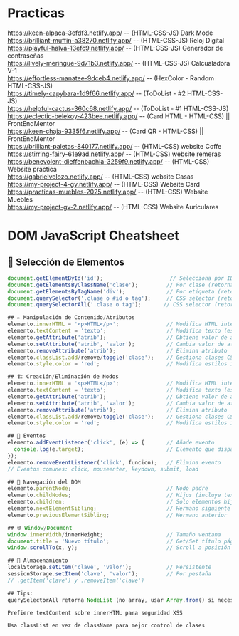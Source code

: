 
# Practicas  
https://keen-alpaca-3efdf3.netlify.app/              --            (HTML-CSS-JS) Dark Mode                   
https://brilliant-muffin-a38270.netlify.app/         --            (HTML-CSS-JS) Reloj Digital                 
https://playful-halva-13efc9.netlify.app/            --            (HTML-CSS-JS) Generador de contraseñas                                  
https://lively-meringue-9d71b3.netlify.app/          --            (HTML-CSS-JS) Calcualadora V-1          
https://effortless-manatee-9dceb4.netlify.app/       --            (HexColor - Random HTML-CSS-JS)                                                                         
https://timely-capybara-1d9f66.netlify.app/          --            (ToDoList - #2 HTML-CSS-JS)                          
https://helpful-cactus-360c68.netlify.app/           --            (ToDoList - #1 HTML-CSS-JS)                     
https://eclectic-belekoy-423bee.netlify.app/         --            (Card HTML - HTML-CSS) || FrontEndMentor                 
https://keen-chaja-9335f6.netlify.app/               --            (Card QR - HTML-CSS) || FrontEndMentor                     
https://brilliant-paletas-840177.netlify.app/        --            (HTML-CSS) website Coffe                  
https://stirring-fairy-61e9ad.netlify.app/           --            (HTML-CSS) website remeras              
https://benevolent-dieffenbachia-3259f9.netlify.app/ --            (HTML-CSS) Website practica                
https://gabrielvelozo.netlify.app/                   --            (HTML-CSS) website Casas             
https://my-project-4-gv.netlify.app/                 --            (HTML-CSS) Website Card                
https://practicas-muebles-2025.netlify.app/          --            (HTML-CSS) Website Muebles              
https://my-project-gv-2.netlify.app/                 --            (HTML-CSS) Website Auriculares



# DOM JavaScript Cheatsheet

## 📌 Selección de Elementos
```javascript
document.getElementById('id');                     // Selecciona por ID (retorna 1 elemento)
document.getElementsByClassName('clase');         // Por clase (retorna HTMLCollection)
document.getElementsByTagName('div');             // Por etiqueta (retorna HTMLCollection)
document.querySelector('.clase o #id o tag');     // CSS selector (retorna el primero)
document.querySelectorAll('.clase o tag');       // CSS selector (retorna NodeList)

## ✏️ Manipulación de Contenido/Atributos
elemento.innerHTML = '<p>HTML</p>';               // Modifica HTML interno
elemento.textContent = 'texto';                   // Modifica texto (escapado)
elemento.getAttribute('atrib');                   // Obtiene valor de atributo
elemento.setAttribute('atrib', 'valor');          // Cambia valor de atributo
elemento.removeAttribute('atrib');                // Elimina atributo
elemento.classList.add/remove/toggle('clase');    // Gestiona clases CSS
elemento.style.color = 'red';                     // Modifica estilos inline

## 🏗️ Creación/Eliminación de Nodos
elemento.innerHTML = '<p>HTML</p>';               // Modifica HTML interno
elemento.textContent = 'texto';                   // Modifica texto (escapado)
elemento.getAttribute('atrib');                   // Obtiene valor de atributo
elemento.setAttribute('atrib', 'valor');          // Cambia valor de atributo
elemento.removeAttribute('atrib');                // Elimina atributo
elemento.classList.add/remove/toggle('clase');    // Gestiona clases CSS
elemento.style.color = 'red';                     // Modifica estilos inline

## 🎯 Eventos
elemento.addEventListener('click', (e) => {       // Añade evento
  console.log(e.target);                          // Elemento que disparó el evento
});
elemento.removeEventListener('click', funcion);   // Elimina evento
// Eventos comunes: click, mouseenter, keydown, submit, load

## 🌳 Navegación del DOM
elemento.parentNode;                              // Nodo padre
elemento.childNodes;                              // Hijos (incluye textos)
elemento.children;                                // Solo elementos hijos
elemento.nextElementSibling;                      // Hermano siguiente
elemento.previousElementSibling;                  // Hermano anterior

## 🌐 Window/Document
window.innerWidth/innerHeight;                    // Tamaño ventana
document.title = 'Nuevo título';                  // Get/Set título página
window.scrollTo(x, y);                            // Scroll a posición

## 💾 Almacenamiento
localStorage.setItem('clave', 'valor');           // Persistente
sessionStorage.setItem('clave', 'valor');         // Por pestaña
// .getItem('clave') y .removeItem('clave')

## Tips:
querySelectorAll retorna NodeList (no array, usar Array.from() si necesitas métodos)

Prefiere textContent sobre innerHTML para seguridad XSS

Usa classList en vez de className para mejor control de clases
